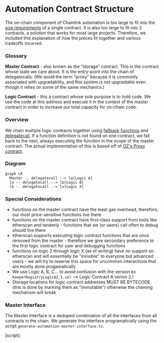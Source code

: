 # Automation Contract Structure

The on-chain component of Chainlink automation is too large to fit into the [size requirements][size-limit-eip] of a single contract. It is also too large to fit into 2 contracts, a solution that works for most large projects. Therefore, we included this explanation of how the pieces fit together and various tradeoffs incurred.

### Glossary

**Master Contract** - also known as the “storage” contract. This is the contract whose state we care about. It is the entry-point into the chain of delegatecalls. (We avoid the term "proxy" because it is commonly associated with upgradability, and this system _is not upgradable_ even though it relies on some of the same mechanics.)

**Logic Contract** - this a contract whose sole purpose is to hold code. We use the code at this address and execute it in the context of the master contract in order to increase our total capacity for on-chain code.

### Overview

We chain multiple logic contracts together using [fallback functions][fallback] and [delegatecall][delegatecall]. If a function definition is not found on one contract, we fall back to the next, always executing the function in the scope of the master contract. The actual implementation of this is based off of [OZ's Proxy contract][oz-proxy].

### Diagram

```mermaid
graph LR
  Master -- delegatecall --> la[Logic A]
  la -- delegatecall --> lb[Logic B]
  lb -. delegatecall .-> lx[Logic X]
```

### Special Considerations

- functions on the master contract have the least gas overhead, therefore, our most price-sensitive functions live there
- functions on the master contract have first-class support from tools like etherscan and tenderly - functions that we (or users) call often to debug should live there
- etherscan supports executing logic contract functions that are once removed from the master - therefore we give secondary preference to the first logic contract for user and debugging functions
- functions on logic 2 through logic X (as of writing) have no support on etherscan and will essentially be "invisible" to everyone but advanced users - we will try to reserve this space for uncommon interactions that are mostly done progamatically
- We use Logic A, B, C... to avoid confusion with the version ex `KeeperRegistryLogicA2_1.sol` --> Logic Contract A verion 2.1
- Storage locations for logic contract addresses MUST BE BYTECODE (this is done by marking them as "immutable") otherwise the chaining mechanism will break

### Master Interface

The Master Interface is a deduped combination of all the interfaces from all contracts in the chain. We generate this interface programatically using the script `generate-automation-master-interface.ts`.

[size-limit-eip]: https://eips.ethereum.org/EIPS/eip-170
[fallback]: https://docs.soliditylang.org/en/v0.8.12/contracts.html#fallback-function
[delegatecall]: https://docs.soliditylang.org/en/v0.8.12/introduction-to-smart-contracts.html?highlight=delegatecall#delegatecall-callcode-and-libraries
[oz-proxy]: https://docs.openzeppelin.com/contracts/4.x/api/proxy#Proxy

[script]:
